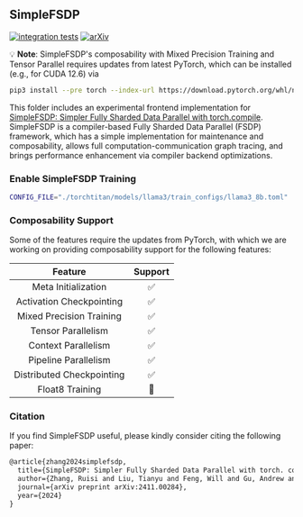 ## SimpleFSDP

[![integration tests](https://github.com/pytorch/torchtitan/actions/workflows/integration_test_8gpu_simple_fsdp.yaml/badge.svg?branch=main)](https://github.com/pytorch/torchtitan/actions/workflows/integration_test_8gpu_simple_fsdp.yaml?query=branch%3Amain)
[![arXiv](https://img.shields.io/badge/arXiv-2411.00284-b31b1b.svg)](https://arxiv.org/abs/2411.00284)

💡 **Note**: SimpleFSDP's composability with Mixed Precision Training and Tensor Parallel requires updates from latest PyTorch, which can be installed (e.g., for CUDA 12.6) via
```bash
pip3 install --pre torch --index-url https://download.pytorch.org/whl/nightly/cu126 --force-reinstall
```

This folder includes an experimental frontend implementation for [SimpleFSDP: Simpler Fully Sharded Data Parallel with torch.compile](https://arxiv.org/abs/2411.00284). SimpleFSDP is a compiler-based Fully Sharded Data Parallel (FSDP) framework, which has a simple implementation for maintenance and composability, allows full computation-communication graph tracing, and brings performance enhancement via compiler backend optimizations.

### Enable SimpleFSDP Training

```bash
CONFIG_FILE="./torchtitan/models/llama3/train_configs/llama3_8b.toml" ./run_train.sh --model.name llama3_simple_fsdp --compile.enable
```

### Composability Support

Some of the features require the updates from PyTorch, with which we are working on providing composability support for the following features:

| Feature | Support |
| :--------: | :--------: |
|Meta Initialization| ✅ |
|Activation Checkpointing| ✅ |
|Mixed Precision Training| ✅ |
|Tensor Parallelism| ✅ |
|Context Parallelism| ✅ |
|Pipeline Parallelism| ✅ |
|Distributed Checkpointing| ✅ |
|Float8 Training| 🚧 |


### Citation

If you find SimpleFSDP useful, please kindly consider citing the following paper:

```latex
@article{zhang2024simplefsdp,
  title={SimpleFSDP: Simpler Fully Sharded Data Parallel with torch. compile},
  author={Zhang, Ruisi and Liu, Tianyu and Feng, Will and Gu, Andrew and Purandare, Sanket and Liang, Wanchao and Massa, Francisco},
  journal={arXiv preprint arXiv:2411.00284},
  year={2024}
}
```
